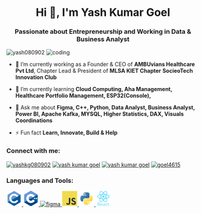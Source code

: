 <h1 align="center">Hi 👋, I'm Yash Kumar Goel</h1>
<h3 align="center">Passionate about Entrepreneurship and Working in Data & Business Analyst</h3>

<img align="right" alt="coding" width="400" src="https://www.google.com/url?sa=i&url=https%3A%2F%2Fstemettes.org%2Fzine%2Farticles%2Fhave-you-ever-considered-a-career-as-a-product-manager%2F&psig=AOvVaw1yHRmL2QYGLcQnDwmrr5Wq&ust=1719128614743000&source=images&cd=vfe&opi=89978449&ved=0CBAQjRxqFwoTCLDkiqbb7oYDFQAAAAAdAAAAABAE">


<p align="left"> <img src="https://komarev.com/ghpvc/?username=yash080902&label=Profile%20views&color=0e75b6&style=flat" alt="yash080902" /> </p>

- 🔭 I’m currently working as a Founder & CEO of **AMBUvians Healthcare Pvt Ltd**, Chapter Lead & President of **MLSA KIET Chapter**  **SocieoTech Innovation Club**

- 🌱 I’m currently learning **Cloud Computing, Aha Management, Healthcare Portfolio Management, ESP32(Console),**

- 💬 Ask me about **Figma, C++, Python, Data Analyst, Business Analyst, Power BI, Apache Kafka, MYSQL, Higher Statistics, DAX, Visuals Coordinations**

- ⚡ Fun fact **Learn, Innovate, Build & Help**

<h3 align="left">Connect with me:</h3>
<p align="left">
<a href="https://twitter.com/yashkg080902" target="blank"><img align="center" src="https://raw.githubusercontent.com/rahuldkjain/github-profile-readme-generator/master/src/images/icons/Social/twitter.svg" alt="yashkg080902" height="30" width="40" /></a>
<a href="https://linkedin.com/in/yash kumar goel" target="blank"><img align="center" src="https://raw.githubusercontent.com/rahuldkjain/github-profile-readme-generator/master/src/images/icons/Social/linked-in-alt.svg" alt="yash kumar goel" height="30" width="40" /></a>
<a href="https://stackoverflow.com/users/yash kumar goel" target="blank"><img align="center" src="https://raw.githubusercontent.com/rahuldkjain/github-profile-readme-generator/master/src/images/icons/Social/stack-overflow.svg" alt="yash kumar goel" height="30" width="40" /></a>
<a href="https://instagram.com/goel4615" target="blank"><img align="center" src="https://raw.githubusercontent.com/rahuldkjain/github-profile-readme-generator/master/src/images/icons/Social/instagram.svg" alt="goel4615" height="30" width="40" /></a>
</p>

<h3 align="left">Languages and Tools:</h3>
<p align="left"> <a href="https://www.cprogramming.com/" target="_blank" rel="noreferrer"> <img src="https://raw.githubusercontent.com/devicons/devicon/master/icons/c/c-original.svg" alt="c" width="40" height="40"/> </a> <a href="https://www.w3schools.com/cpp/" target="_blank" rel="noreferrer"> <img src="https://raw.githubusercontent.com/devicons/devicon/master/icons/cplusplus/cplusplus-original.svg" alt="cplusplus" width="40" height="40"/> </a> <a href="https://www.figma.com/" target="_blank" rel="noreferrer"> <img src="https://www.vectorlogo.zone/logos/figma/figma-icon.svg" alt="figma" width="40" height="40"/> </a> <a href="https://developer.mozilla.org/en-US/docs/Web/JavaScript" target="_blank" rel="noreferrer"> <img src="https://raw.githubusercontent.com/devicons/devicon/master/icons/javascript/javascript-original.svg" alt="javascript" width="40" height="40"/> </a> <a href="https://www.python.org" target="_blank" rel="noreferrer"> <img src="https://raw.githubusercontent.com/devicons/devicon/master/icons/python/python-original.svg" alt="python" width="40" height="40"/> </a> <a href="https://reactjs.org/" target="_blank" rel="noreferrer"> <img src="https://raw.githubusercontent.com/devicons/devicon/master/icons/react/react-original-wordmark.svg" alt="react" width="40" height="40"/> </a> </p>
